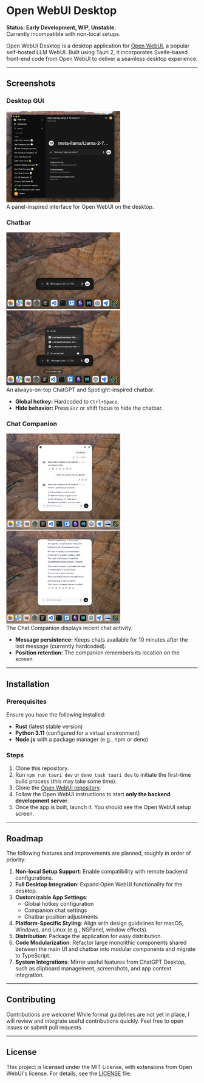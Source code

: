 # Open WebUI Desktop

**Status: Early Development, WIP, Unstable.**  
Currently incompatible with non-local setups.

Open WebUI Desktop is a desktop application for [Open WebUI](https://github.com/open-webui/open-webui), a popular self-hosted LLM WebUI. Built using Tauri 2, it incorporates Svelte-based front-end code from Open WebUI to deliver a seamless desktop experience.

---

## Screenshots

### Desktop GUI

<img src="./screenshots/desktop-gui.png" width=300 alt="Desktop GUI Screenshot"/><br />
A panel-inspired interface for Open WebUI on the desktop.

### Chatbar

<img src="./screenshots/chatbar-1.png" width=300 alt="Chatbar Screenshot 1"/>  
<img src="./screenshots/chatbar-2.png" width=300 alt="Chatbar Screenshot 2"/><br />
An always-on-top ChatGPT and Spotlight-inspired chatbar.

- **Global hotkey:** Hardcoded to `Ctrl+Space`.
- **Hide behavior:** Press `Esc` or shift focus to hide the chatbar.

### Chat Companion

<img src="./screenshots/chat-companion-1.png" width=300 alt="Chat Companion Screenshot 1"/>  
<img src="./screenshots/chat-companion-2.png" width=300 alt="Chat Companion Screenshot 2"/><br />
The Chat Companion displays recent chat activity:

- **Message persistence:** Keeps chats available for 10 minutes after the last message (currently hardcoded).
- **Position retention:** The companion remembers its location on the screen.

---

## Installation

### Prerequisites

Ensure you have the following installed:

- **Rust** (latest stable version)
- **Python 3.11** (configured for a virtual environment)
- **Node.js** with a package manager (e.g., npm or deno)

### Steps

1. Clone this repository.
2. Run `npm run tauri dev` or `deno task tauri dev` to initiate the first-time build process (this may take some time).
3. Clone the [Open WebUI repository](https://github.com/open-webui/open-webui).
4. Follow the Open WebUI instructions to start **only the backend development server**.
5. Once the app is built, launch it. You should see the Open WebUI setup screen.

---

## Roadmap

The following features and improvements are planned, roughly in order of priority:

1. **Non-local Setup Support**: Enable compatibility with remote backend configurations.
1. **Full Desktop Integration**: Expand Open WebUI functionality for the desktop.
1. **Customizable App Settings**:
   - Global hotkey configuration
   - Companion chat settings
   - Chatbar position adjustments
1. **Platform-Specific Styling**: Align with design guidelines for macOS, Windows, and Linux (e.g., NSPanel, window effects).
1. **Distribution**: Package the application for easy distribution.
1. **Code Modularization**: Refactor large monolithic components shared between the main UI and chatbar into modular components and migrate to TypeScript.
1. **System Integrations**: Mirror useful features from ChatGPT Desktop, such as clipboard management, screenshots, and app context integration.

---

## Contributing

Contributions are welcome! While formal guidelines are not yet in place, I will review and integrate useful contributions quickly. Feel free to open issues or submit pull requests.

---

## License

This project is licensed under the MIT License, with extensions from Open WebUI's license. For details, see the [LICENSE](./LICENSE) file.
